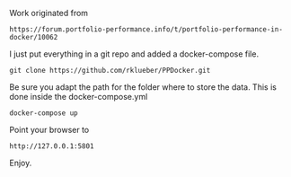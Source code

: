 Work originated from

    https://forum.portfolio-performance.info/t/portfolio-performance-in-docker/10062

I just put everything in a git repo and added a docker-compose file.

    git clone https://github.com/rklueber/PPDocker.git

Be sure you adapt the path for the folder where to store the data. This is done inside the docker-compose.yml

    docker-compose up

Point your browser to

    http://127.0.0.1:5801

Enjoy.